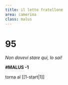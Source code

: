 ```yaml
---
title: il letto fratellone
area: camerina
class: malus
---
```

# 95
_Non dovevi stare qui, lo sai!_

**#MALUS -1**

torna al [[1-start|1]]

